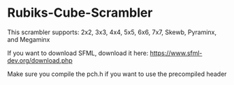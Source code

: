# Rubiks-Cube-Scrambler

This scrambler supports:
2x2,
3x3,
4x4,
5x5,
6x6,
7x7,
Skewb,
Pyraminx,
and Megaminx

If you want to download SFML, download it here:
https://www.sfml-dev.org/download.php

Make sure you compile the pch.h if you want to use the precompiled header
